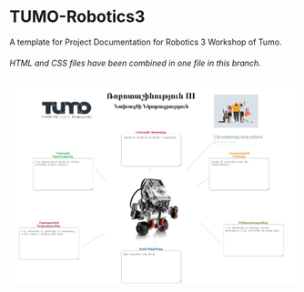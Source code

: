 # TUMO-Robotics3
A template for Project Documentation for Robotics 3 Workshop of Tumo.
###### HTML and CSS files have been combined in one file in this branch.

![Template](https://github.com/archaeopteris/TUMO-Robotics3/blob/master/Template/Template.png?raw=true)
